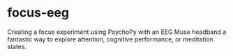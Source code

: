 # focus-eeg
Creating a focus experiment using PsychoPy with an EEG Muse headband a fantastic way to explore attention, cognitive performance, or meditation states.
